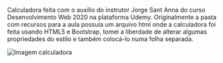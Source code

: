 Calculadora feita com o auxílio do instrutor Jorge Sant Anna do curso Desenvolvimento Web 2020 na plataforma Udemy.
Originalmente a pasta com recursos para a aula possuía um arquivo html onde a calculadora foi feita usando HTML5 e Bootstrap, 
tomei a liberdade de alterar algumas propriedades do estilo e também colocá-lo numa folha separada. 

![Imagem calculadora](https://i.ibb.co/ZGC8ZgB/calculadora.png)
